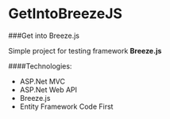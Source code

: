 GetIntoBreezeJS
===============

###Get into Breeze.js

Simple project for testing framework **Breeze.js**

####Technologies:
* ASP.Net MVC
* ASP.Net Web API
* Breeze.js
* Entity Framework Code First
